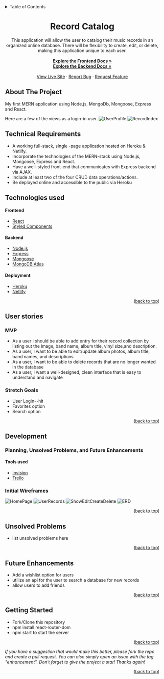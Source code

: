 <div id="top"></div>

<details>
  <summary>Table of Contents</summary>
  <ol>
    <li>
      <a href="#about-the-project">About The Project</a>
      <ul>
        <li><a href="#technical-requirements">Technical Requirements</a></li>
        <li><a href="#technologies-used">Technologies-Used</a></li>
      </ul>
    </li>
    <li>
      <a href="#user-stories">User Stories</a>
      <ul>
        <li><a href="#mvp">MVP</a></li>
        <li><a href="#stretch-goals">Stretch Goals</a></li>
      </ul>
    </li>
    <li>
      <a href="#developement">Planning, Unsolved Problems, and Future Enhancements</a>
      <ul>
        <li><a href="#tools-used">Tools Used</a></li>
        <li><a href="#initial-wireframes">Initial Wireframes</a></li>
        <li><a href="#unsolved-problems">Unsolved Problems</a></li>
        <li><a href="#future-enhancements">Future Enhancements</a></li>
      </ul>
    </li>
    <li>
     <a href="#getting-started">Getting Started</a>
    </li>
  </ol>
</details>

<div align="center">
<h1 align="center">Record Catalog</h1>

  <p align="center">
This application will allow the user to catalog their music records in an organized online database. There will be flexibility to create, edit, or delete, making this application unique to each user.
    <br />
    <br />
    <a href="https://github.com/hummingbirdcreative/Project3-RecordCatalog-FrontEnd-"><strong>Explore the Frontend Docs »</strong></a><br>
    <a href="https://github.com/hummingbirdcreative/Project3-RecordCatalog-Backend"><strong>Explore the Backend Docs »</strong>
    <br />
    <br />
    <a href="https://record-project.netlify.app/">View Live Site</a>
    ·
    <a href="https://github.com/hummingbirdcreative/Project3-RecordCatalog-FrontEnd-/issues">Report Bug</a>
    ·
    <a href="https://github.com/hummingbirdcreative/Project3-RecordCatalog-FrontEnd-/issues">Request Feature</a>
  </p>
</div>

## About The Project

My first MERN application using Node.js, MongoDb, Mongoose, Express and React.

Here are a few of the views as a login-in user.
![UserProfile](#)
![RecordIndex](#)

## Technical Requirements

- A working full-stack, single -page application hosted on Heroku & Netlify.
- Incorporate the technologies of the MERN-stack using Node.js, Mongoose, Express and React.
- Have a well-styled front-end that communicates with Express backend via AJAX.
- Include at least two of the four CRUD data operations/actions.
- Be deployed online and accessible to the public via Heroku

## Technologies used

#### Frontend

- [React](https://reactjs.org/)
- [Styled Components](https://styled-components.com/)

#### Backend

- [Node.js](https://nodejs.org/dist./v6.16.0/docs/api/synopsis.html)
- [Express](https://expressjs.com/)
- [Mongoose](https://mongoosejs.com/docs/index.html)
- [MongoDB Atlas](https://www.mongodb.com/atlas)

#### Deployment

- [Heroku](https://devcenter.heroku.com/articles/getting-started-with-nodejs)
- [Netlify](https://docs.netlify.com/?_gl=1%2a3nt3we%2a_gcl_aw%2aR0NMLjE2NjEzOTM2NTIuQ2p3S0NBandtSmVZQmhBd0Vpd0FYbGcwQVNXeHdhaDY3cXZTVFBxOHBTcTdEeUdmWWhDUmRjdmxnX0V4MkFseGcwd3VCM3ltcHNUc3V4b0NqRmNRQXZEX0J3RQ..&_ga=2.106224459.93517023.1661393652-710746354.1661393652&_gac=1.112985462.1661393652.CjwKCAjwmJeYBhAwEiwAXlg0ASWxwah67qvSTPq8pSq7DyGfYhCRdcvlg_Ex2Alxg0wuB3ympsTsuxoCjFcQAvD_BwE)

<p align="right">(<a href="#top">back to top</a>)</p>

## User stories

### MVP

- As a user I should be able to add entry for their record collection by listing out the image, band name, album title, vinyl size,and description.
- As a user, I want to be able to edit/update album photos, album title, band names, and descriptions
- As a user, I want to be able to delete records that are no longer wanted in the database
- As a user, I want a well-designed, clean interface that is easy to understand and navigate

### Stretch Goals

- User Login--hit
- Favorites option
- Search option
<p align="right">(<a href="#top">back to top</a>)</p>

## Development

### Planning, Unsolved Problems, and Future Enhancements

#### Tools used

- [Invision](https://www.invisionapp.com/)
- [Trello](https://trello.com/)

### Initial Wireframes

![HomePage](https://i.imgur.com/fpoWU04.png)
![UserRecords](https://i.imgur.com/yMRyUuK.png)
![ShowEditCreateDelete](https://i.imgur.com/rH7Z1xq.png)
![ERD](https://i.imgur.com/t3rYHKx.png)

<p align="right">(<a href="#top">back to top</a>)</p>

## Unsolved Problems

- list unsolved problems here

<p align="right">(<a href="#top">back to top</a>)</p>

## Future Enhancements

- Add a wishlist option for users
- utilize an api for the user to search a database for new records
- allow users to add friends

<p align="right">(<a href="#top">back to top</a>)</p>

## Getting Started

- Fork/Clone this repository
- npm install react-router-dom
- npm start to start the server

<p align="right">(<a href="#top">back to top</a>)</p>

_If you have a suggestion that would make this better, please fork the repo and create a pull request. You can also simply open an issue with the tag "enhancement". Don't forget to give the project a star! Thanks again!_

<p align="right">(<a href="#top">back to top</a>)</p>
